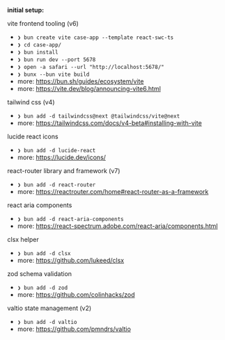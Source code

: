 **initial setup:**

vite frontend tooling (v6)
- `❯ bun create vite case-app --template react-swc-ts`
- `❯ cd case-app/`
- `❯ bun install`
- `❯ bun run dev --port 5678`
- `❯ open -a safari --url "http://localhost:5678/"`
- `❯ bunx --bun vite build`
- more: https://bun.sh/guides/ecosystem/vite
- more: https://vite.dev/blog/announcing-vite6.html

tailwind css (v4)
- `❯ bun add -d tailwindcss@next @tailwindcss/vite@next`
- more: https://tailwindcss.com/docs/v4-beta#installing-with-vite

lucide react icons
- `❯ bun add -d lucide-react`
- more: https://lucide.dev/icons/

react-router library and framework (v7)
- `❯ bun add -d react-router`
- more: https://reactrouter.com/home#react-router-as-a-framework

react aria components
- `❯ bun add -d react-aria-components`
- more: https://react-spectrum.adobe.com/react-aria/components.html

clsx helper
- `❯ bun add -d clsx`
- more: https://github.com/lukeed/clsx

zod schema validation
- `❯ bun add -d zod`
- more: https://github.com/colinhacks/zod

valtio state management (v2)
- `❯ bun add -d valtio`
- more: https://github.com/pmndrs/valtio
